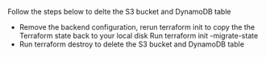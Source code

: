 Follow the steps below to delte the S3 bucket and DynamoDB table

- Remove the backend configuration, rerun terraform init to copy the the Terraform state back to your local disk
    Run terraform init -migrate-state
- Run terraform destroy to delete the S3 bucket and DynamoDB table